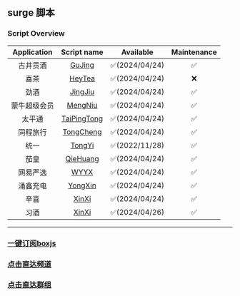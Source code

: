 ## surge 脚本
### Script Overview

|  Application   |                                    Script name                                    |   Available   | Maintenance |
|:--------------:|:---------------------------------------------------------------------------------:|:-------------:|:-----------:|
|    古井贡酒    |        [GuJing](https://github.com/xzxxn777/Surge/blob/main/Script/GuJing)        | ✅(2024/04/24) |      ✅      |
|    喜茶     |        [HeyTea](https://github.com/xzxxn777/Surge/blob/main/Script/HeyTea)        | ✅(2024/04/24) |      ❌      |
|   劲酒    |       [JingJiu](https://github.com/xzxxn777/Surge/blob/main/Script/JingJiu)       | ✅(2024/04/24) |      ✅      |
|   蒙牛超级会员    |       [MengNiu](https://github.com/xzxxn777/Surge/blob/main/Script/MengNiu)       | ✅(2024/04/24) |      ✅      |
| 太平通 |   [TaiPingTong](https://github.com/xzxxn777/Surge/blob/main/Script/TaiPingTong)   | ✅(2024/04/24) |      ✅      |
|     同程旅行     |     [TongCheng](https://github.com/xzxxn777/Surge/blob/main/Script/TongCheng)     | ✅(2024/04/24) |      ✅      |
|    统一     |        [TongYi](https://github.com/xzxxn777/Surge/blob/main/Script/TongYi)        | ✅(2022/11/28) |      ✅      |
|    茄皇     | [QieHuang](https://github.com/xzxxn777/Surge/blob/main/Script/TongYi/QieHuang.js) | ✅(2024/04/24) |      ✅️      |
|      网易严选      |        [WYYX](https://github.com/xzxxn777/Surge/blob/main/Script/WYYX)        | ✅(2024/04/24) |      ✅️      |
|      涌鑫充电      |        [YongXin](https://github.com/xzxxn777/Surge/blob/main/Script/YongXin)        | ✅(2024/04/24) |      ✅️      |
|      辛喜      |        [XinXi](https://github.com/xzxxn777/Surge/blob/main/Script/XinXi)        | ✅(2024/04/24) |      ✅️      |
|      习酒      |        [XinXi](https://github.com/xzxxn777/Surge/blob/main/Script/XiJiu)        | ✅(2024/04/26) |      ✅️      |

------
### [一键订阅boxjs](http://boxjs.com/#/sub/add/https://raw.githubusercontent.com/xzxxn777/quanx/main/xzxxn.json)
### [点击直达频道](https://t.me/xzxxn777)
### [点击直达群组](https://t.me/xzxxn7777)
